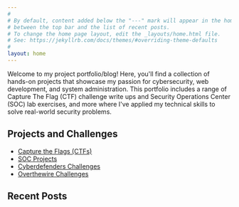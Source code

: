 ```yaml
---
#
# By default, content added below the "---" mark will appear in the home page
# between the top bar and the list of recent posts.
# To change the home page layout, edit the _layouts/home.html file.
# See: https://jekyllrb.com/docs/themes/#overriding-theme-defaults
#
layout: home
---
```


Welcome to my project portfolio/blog! Here, you'll find a collection of hands-on projects that showcase my passion for cybersecurity, web development, and system administration. This portfolio includes a range of Capture The Flag (CTF) challenge write ups and Security Operations Center (SOC) lab exercises, and more where I've applied my technical skills to solve real-world security problems.

## Projects and Challenges
- [Capture the Flags (CTFs)](./ctfs)
- [SOC Projects](./socs)
- [Cyberdefenders Challenges](./cyberdefenders)
- [Overthewire Challenges](./overthewire)

## Recent Posts
